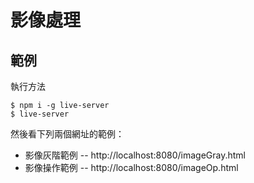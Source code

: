 # 影像處理

## 範例

執行方法

```
$ npm i -g live-server
$ live-server
```

然後看下列兩個網址的範例：

* 影像灰階範例 -- http://localhost:8080/imageGray.html
* 影像操作範例 -- http://localhost:8080/imageOp.html
